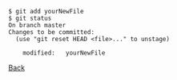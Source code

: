 ```shell
$ git add yourNewFile
$ git status
On branch master
Changes to be committed:
  (use "git reset HEAD <file>..." to unstage)

	modified:   yourNewFile
```
[Back](../../../tree/git/)
